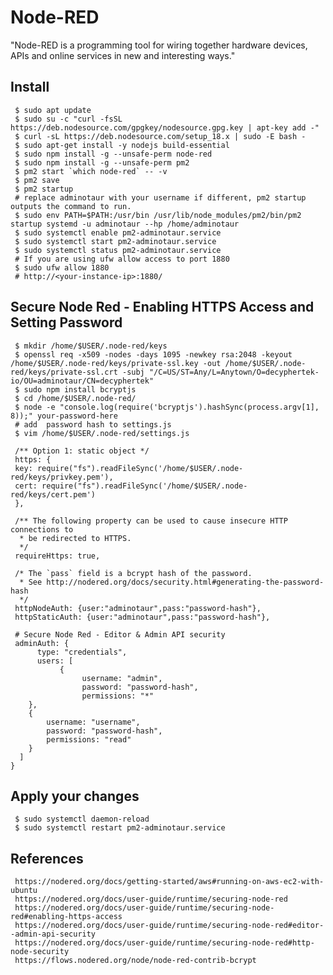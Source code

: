 Node-RED
=====

"Node-RED is a programming tool for wiring together hardware devices, 
APIs and online services in new and interesting ways."

Install
-------

     $ sudo apt update 
     $ sudo su -c "curl -fsSL https://deb.nodesource.com/gpgkey/nodesource.gpg.key | apt-key add -"
     $ curl -sL https://deb.nodesource.com/setup_18.x | sudo -E bash - 
     $ sudo apt-get install -y nodejs build-essential 
     $ sudo npm install -g --unsafe-perm node-red
     $ sudo npm install -g --unsafe-perm pm2
     $ pm2 start `which node-red` -- -v 
     $ pm2 save 
     $ pm2 startup
     # replace adminotaur with your username if different, pm2 startup outputs the command to run.
     $ sudo env PATH=$PATH:/usr/bin /usr/lib/node_modules/pm2/bin/pm2 startup systemd -u adminotaur --hp /home/adminotaur
     $ sudo systemctl enable pm2-adminotaur.service
     $ sudo systemctl start pm2-adminotaur.service
     $ sudo systemctl status pm2-adminotaur.service
     # If you are using ufw allow access to port 1880
     $ sudo ufw allow 1880
     # http://<your-instance-ip>:1880/

Secure Node Red - Enabling HTTPS Access and Setting Password
----------------------------------------
     $ mkdir /home/$USER/.node-red/keys
     $ openssl req -x509 -nodes -days 1095 -newkey rsa:2048 -keyout /home/$USER/.node-red/keys/private-ssl.key -out /home/$USER/.node-red/keys/private-ssl.crt -subj "/C=US/ST=Any/L=Anytown/O=decyphertek-io/OU=adminotaur/CN=decyphertek"
     $ sudo npm install bcryptjs
     $ cd /home/$USER/.node-red/
     $ node -e "console.log(require('bcryptjs').hashSync(process.argv[1], 8));" your-password-here
     # add  password hash to settings.js
     $ vim /home/$USER/.node-red/settings.js

     /** Option 1: static object */
     https: {
     key: require("fs").readFileSync('/home/$USER/.node-red/keys/privkey.pem'),
     cert: require("fs").readFileSync('/home/$USER/.node-red/keys/cert.pem')
     },
     
     /** The following property can be used to cause insecure HTTP connections to
      * be redirected to HTTPS.
      */
     requireHttps: true,

     /* The `pass` field is a bcrypt hash of the password.
      * See http://nodered.org/docs/security.html#generating-the-password-hash
      */
     httpNodeAuth: {user:"adminotaur",pass:"password-hash"},
     httpStaticAuth: {user:"adminotaur",pass:"password-hash"},
     
     # Secure Node Red - Editor & Admin API security
     adminAuth: {
          type: "credentials",
          users: [
               {
                    username: "admin",
                    password: "password-hash",
                    permissions: "*"
        },
        {
            username: "username",
            password: "password-hash",
            permissions: "read"
        }
      ]
    }
    
Apply your changes
------------------

     $ sudo systemctl daemon-reload
     $ sudo systemctl restart pm2-adminotaur.service
    
References
----------

     https://nodered.org/docs/getting-started/aws#running-on-aws-ec2-with-ubuntu
     https://nodered.org/docs/user-guide/runtime/securing-node-red
     https://nodered.org/docs/user-guide/runtime/securing-node-red#enabling-https-access
     https://nodered.org/docs/user-guide/runtime/securing-node-red#editor--admin-api-security
     https://nodered.org/docs/user-guide/runtime/securing-node-red#http-node-security
     https://flows.nodered.org/node/node-red-contrib-bcrypt